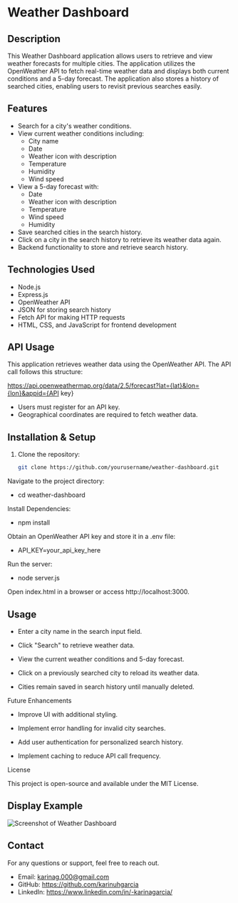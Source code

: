 # Weather Dashboard

## Description
This Weather Dashboard application allows users to retrieve and view weather forecasts for multiple cities. The application utilizes the OpenWeather API to fetch real-time weather data and displays both current conditions and a 5-day forecast. The application also stores a history of searched cities, enabling users to revisit previous searches easily.

## Features
- Search for a city's weather conditions.
- View current weather conditions including:
  - City name
  - Date
  - Weather icon with description
  - Temperature
  - Humidity
  - Wind speed
- View a 5-day forecast with:
  - Date
  - Weather icon with description
  - Temperature
  - Wind speed
  - Humidity
- Save searched cities in the search history.
- Click on a city in the search history to retrieve its weather data again.
- Backend functionality to store and retrieve search history.

## Technologies Used
- Node.js
- Express.js
- OpenWeather API
- JSON for storing search history
- Fetch API for making HTTP requests
- HTML, CSS, and JavaScript for frontend development

## API Usage
This application retrieves weather data using the OpenWeather API. The API call follows this structure:

https://api.openweathermap.org/data/2.5/forecast?lat={lat}&lon={lon}&appid={API key}

- Users must register for an API key.
- Geographical coordinates are required to fetch weather data.

## Installation & Setup
1. Clone the repository:
   ```sh
   git clone https://github.com/yourusername/weather-dashboard.git

Navigate to the project directory:

- cd weather-dashboard

Install Dependencies:

- npm install

Obtain an OpenWeather API key and store it in a .env file:

- API_KEY=your_api_key_here

Run the server:

- node server.js

Open index.html in a browser or access http://localhost:3000.

## Usage

- Enter a city name in the search input field.

- Click "Search" to retrieve weather data.

- View the current weather conditions and 5-day forecast.

- Click on a previously searched city to reload its weather data.

- Cities remain saved in search history until manually deleted.

Future Enhancements

- Improve UI with additional styling.

- Implement error handling for invalid city searches.

- Add user authentication for personalized search history.

- Implement caching to reduce API call frequency.

License

This project is open-source and available under the MIT License.

## Display Example 

![Screenshot of Weather Dashboard](/client/src/imgs/screenshot.png)

## Contact

For any questions or support, feel free to reach out. 
- Email: karinag.000@gmail.com
- GitHub: https://github.com/karinuhgarcia
- LinkedIn: https://www.linkedin.com/in/-karinagarcia/
